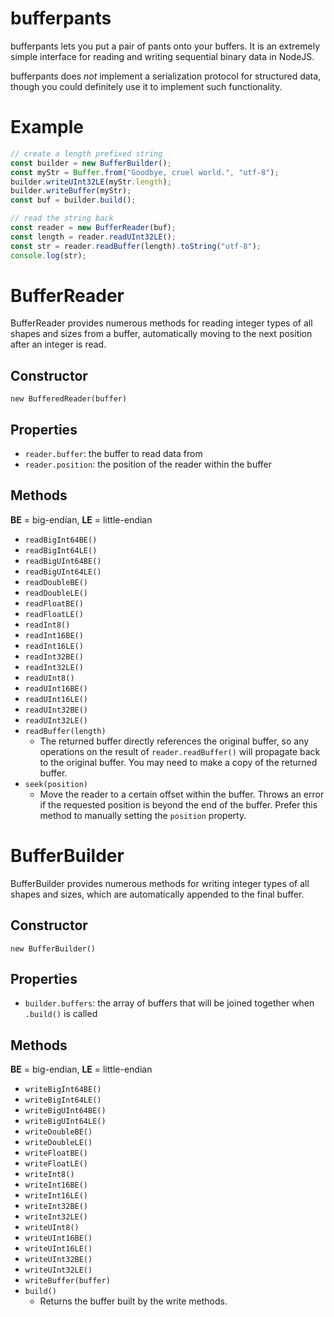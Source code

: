 # bufferpants

bufferpants lets you put a pair of pants onto your buffers. It is an extremely simple interface for reading and writing sequential binary data in NodeJS. 

bufferpants does *not* implement a serialization protocol for structured data, though you could definitely use it to implement such functionality.

# Example

```js
// create a length prefixed string
const builder = new BufferBuilder();
const myStr = Buffer.from("Goodbye, cruel world.", "utf-8");
builder.writeUInt32LE(myStr.length);
builder.writeBuffer(myStr);
const buf = builder.build();

// read the string back
const reader = new BufferReader(buf);
const length = reader.readUInt32LE();
const str = reader.readBuffer(length).toString("utf-8");
console.log(str);
```

# BufferReader

BufferReader provides numerous methods for reading integer types of all shapes and sizes from a buffer, automatically moving to the next position after an integer is read.

## Constructor

```new BufferedReader(buffer)```

## Properties

* `reader.buffer`: the buffer to read data from
* `reader.position`: the position of the reader within the buffer

## Methods

**BE** = big-endian, **LE** = little-endian

* `readBigInt64BE()`
* `readBigInt64LE()`
* `readBigUInt64BE()`
* `readBigUInt64LE()`
* `readDoubleBE()`
* `readDoubleLE()`
* `readFloatBE()`
* `readFloatLE()`
* `readInt8()`
* `readInt16BE()`
* `readInt16LE()`
* `readInt32BE()`
* `readInt32LE()`
* `readUInt8()`
* `readUInt16BE()`
* `readUInt16LE()`
* `readUInt32BE()`
* `readUInt32LE()`
* `readBuffer(length)`
    * The returned buffer directly references the original buffer, so any operations on the result of `reader.readBuffer()` will propagate back to the original buffer. You may need to make a copy of the returned buffer.
* `seek(position)`
    * Move the reader to a certain offset within the buffer. Throws an error if the requested position is beyond the end of the buffer. Prefer this method to manually setting the `position` property.

# BufferBuilder

BufferBuilder provides numerous methods for writing integer types of all shapes and sizes, which are automatically appended to the final buffer.

## Constructor

```new BufferBuilder()```

## Properties

* `builder.buffers`: the array of buffers that will be joined together when `.build()` is called

## Methods

**BE** = big-endian, **LE** = little-endian

* `writeBigInt64BE()`
* `writeBigInt64LE()`
* `writeBigUInt64BE()`
* `writeBigUInt64LE()`
* `writeDoubleBE()`
* `writeDoubleLE()`
* `writeFloatBE()`
* `writeFloatLE()`
* `writeInt8()`
* `writeInt16BE()`
* `writeInt16LE()`
* `writeInt32BE()`
* `writeInt32LE()`
* `writeUInt8()`
* `writeUInt16BE()`
* `writeUInt16LE()`
* `writeUInt32BE()`
* `writeUInt32LE()`
* `writeBuffer(buffer)`
* `build()`
    * Returns the buffer built by the write methods.